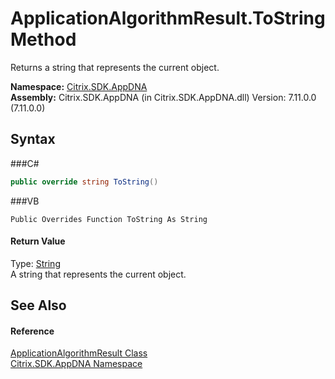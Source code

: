 # ApplicationAlgorithmResult.ToString Method 
 

Returns a string that represents the current object.

**Namespace:**&nbsp;<a href="N_Citrix_SDK_AppDNA">Citrix.SDK.AppDNA</a><br />**Assembly:**&nbsp;Citrix.SDK.AppDNA (in Citrix.SDK.AppDNA.dll) Version: 7.11.0.0 (7.11.0.0)

## Syntax

###C#
```csharp
public override string ToString()
```

###VB
```vbnet
Public Overrides Function ToString As String
```


#### Return Value
Type: <a href="http://msdn2.microsoft.com/en-us/library/s1wwdcbf" target="_blank">String</a><br />A string that represents the current object.

## See Also


#### Reference
<a href="T_Citrix_SDK_AppDNA_ApplicationAlgorithmResult">ApplicationAlgorithmResult Class</a><br /><a href="N_Citrix_SDK_AppDNA">Citrix.SDK.AppDNA Namespace</a><br />